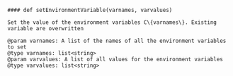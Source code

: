     #### def setEnvironmentVariable(varnames, varvalues) 
    
    Set the value of the environment variables C\{varnames\}. Existing variable are overwritten
    
    @param varnames: A list of the names of all the environment variables to set
    @type varnames: list<string>
    @param varvalues: A list of all values for the environment variables
    @type varvalues: list<string>
